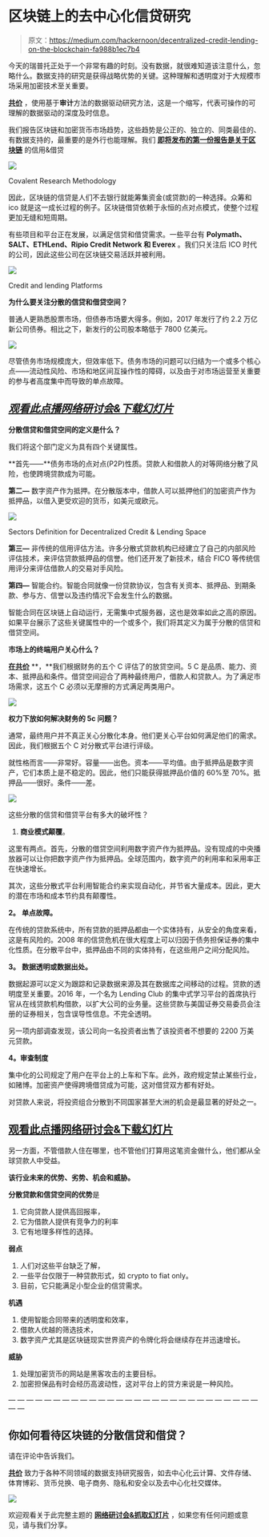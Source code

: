 # 区块链上的去中心化信贷研究

> 原文：<https://medium.com/hackernoon/decentralized-credit-lending-on-the-blockchain-fa988b1ec7b4>

今天的瑞普托正处于一个非常有趣的时刻。没有数据，就很难知道该注意什么，忽略什么。数据支持的研究是获得战略优势的关键。这种理解和透明度对于大规模市场采用加密技术至关重要。

[**共价**](https://www.covalenthq.com/research/) ，使用基于**审计**方法的数据驱动研究方法，这是一个缩写，代表可操作的可理解的数据驱动的深度及时信息。

我们报告区块链和加密货币市场趋势，这些趋势是公正的、独立的、同类最佳的、有数据支持的，最重要的是外行也能理解。我们 [**即将发布的第一份报告是关于区块链**](https://www.covalenthq.com/research/decentralized-credit-lending/?utm_source=medium&utm_medium=posts&utm_campaign=blogpromo) 的信用&借贷

![](img/da1b40f93e916b3717a1e297a0b290d2.png)

Covalent Research Methodology

因此，区块链的信贷是人们不去银行就能筹集资金(或贷款)的一种选择。众筹和 ico 就是这一成长过程的例子。区块链借贷依赖于永恒的点对点模式，使整个过程更加无缝和短周期。

有些项目和平台正在发展，以满足信贷和借贷需求。一些平台有 **Polymath、SALT、ETHLend、Ripio Credit Network 和 Everex** 。我们只关注后 ICO 时代的公司，因此这些公司在区块链交易活跃并被利用。

![](img/adb7feb6a64d3fdb67e78fc94fbe545f.png)

Credit and lending Platforms

**为什么要关注分散的信贷和借贷空间？**

普通人更熟悉股票市场，但债券市场要大得多。例如，2017 年发行了约 2.2 万亿新公司债券。相比之下，新发行的公司股本略低于 7800 亿美元。

![](img/1d23d37e98574ec2b1470f739cdaabd1.png)

尽管债务市场规模庞大，但效率低下。债务市场的问题可以归结为一个或多个核心点——流动性风险、市场和地区间互操作性的障碍，以及由于对市场运营至关重要的参与者高度集中而导致的单点故障。

## [***观看此点播网络研讨会&下载幻灯片***](https://www.covalenthq.com/research/decentralized-credit-lending/?utm_source=medium&utm_medium=posts&utm_campaign=blogpromo)

**分散信贷和借贷空间的定义是什么？**

我们将这个部门定义为具有四个关键属性。

**首先——**债务市场的点对点(P2P)性质。贷款人和借款人的对等网络分散了风险，也使跨境贷款成为可能。

**第二—** 数字资产作为抵押。在分散版本中，借款人可以抵押他们的加密资产作为抵押品，以借入更受欢迎的货币，如美元或欧元。

![](img/2b28d1f6b46c550e2e5f70dc8f54b273.png)

Sectors Definition for Decentralized Credit & Lending Space

**第三—** 非传统的信用评估方法。许多分散式贷款机构已经建立了自己的内部风险评估技术，来评估贷款抵押品的信誉。他们还开发了新技术，结合 FICO 等传统信用评分来评估借款人的交易对手风险。

**第四—** 智能合约。智能合同就像一份贷款协议，包含有关资本、抵押品、到期条款、参与方、信誉以及违约情况下会发生什么的数据。

智能合同在区块链上自动运行，无需集中式服务器，这也是效率如此之高的原因。如果平台展示了这些关键属性中的一个或多个，我们将其定义为属于分散的信贷和借贷空间。

**市场上的终端用户关心什么？**

[**在共价**](https://www.covalenthq.com/research/) **，**我们根据财务的五个 C 评估了的放贷空间。5 C 是品质、能力、资本、抵押品和条件。借贷空间迎合了两种最终用户，借款人和贷款人。为了满足市场需求，这五个 C 必须以无摩擦的方式满足两类用户。

![](img/f48bda19cb5afcae0875b0e461a79b62.png)

**权力下放如何解决财务的 5c 问题？**

通常，最终用户并不真正关心分散化本身。他们更关心平台如何满足他们的需求。因此，我们根据五个 C 对分散式平台进行评级。

就性格而言——非常好。容量——出色。资本——平均值。由于抵押品是数字资产，它们本质上是不稳定的。因此，他们只能获得抵押品价值的 60%至 70%。抵押品——很好。条件——差。

![](img/d137cf1c50a5cd1417fcafb398769502.png)

这些分散的信贷和借贷平台有多大的破坏性？

1.  **商业模式颠覆**。

这里有两点。首先，分散的借贷空间利用数字资产作为抵押品。没有现成的中央播放器可以让你把数字资产作为抵押品。全球范围内，数字资产的利用率和采用率正在快速增长。

其次，这些分散式平台利用智能合约来实现自动化，并节省大量成本。因此，更大的潜在市场和成本节约具有颠覆性。

**2。** **单点故障。**

在传统的贷款系统中，所有贷款的抵押品都由一个实体持有，从安全的角度来看，这是有风险的。2008 年的信贷危机在很大程度上可以归因于债务担保证券的集中化性质。在分散平台中，抵押品由不同的实体持有，在这些用户之间分配风险。

**3。** **数据透明或数据出处。**

数据起源可以定义为跟踪和记录数据来源及其在数据库之间移动的过程。贷款的透明度至关重要。2016 年，一个名为 Lending Club 的集中式学习平台的首席执行官从在线贷款机构借款，以扩大公司的业务量。这些贷款与美国证券交易委员会注册的证券相关，包含误导性信息。不完全透明。

另一项内部调查发现，该公司向一名投资者出售了该投资者不想要的 2200 万美元贷款。

**4。审查制度**

集中化的公司规定了用户在平台上的上车和下车。此外，政府规定禁止某些行业，如赌博。加密资产使得跨境借贷成为可能，这对借贷双方都有好处。

对贷款人来说，将投资组合分散到不同国家甚至大洲的机会是最显著的好处之一。

## [观看此点播网络研讨会&下载幻灯片](https://www.covalenthq.com/research/decentralized-credit-lending/?utm_source=medium&utm_medium=posts&utm_campaign=blogpromo)

另一方面，不管借款人住在哪里，也不管他们打算用这笔资金做什么，他们都从全球贷款人中受益。

**该行业未来的优势、劣势、机会和威胁。**

**分散贷款和信贷空间的优势**是

1.  它向贷款人提供高回报率，
2.  它为借款人提供有竞争力的利率
3.  它有地理多样性的选择。

**弱点**

1.  人们对这些平台缺乏了解，
2.  一些平台仅限于一种贷款形式，如 crypto to fiat only。
3.  目前，它只能满足小型企业的信贷需求。

**机遇**

1.  使用智能合同带来的透明度和效率，
2.  借款人优越的筛选技术，
3.  数字资产尤其是区块链现实世界资产的令牌化将会继续存在并迅速增长。

**威胁**

1.  处理加密货币的网站是黑客攻击的主要目标。
2.  加密担保品有时会经历高波动性，这对平台上的贷方来说是一种风险。

— — — — — — — — — — — — — — — — — — — — — — — — — — — — — —

## 你如何看待区块链的分散信贷和借贷？

请在评论中告诉我们。

[**共价**](https://www.covalenthq.com/research/) 致力于各种不同领域的数据支持研究报告，如去中心化云计算、文件存储、体育博彩、货币兑换、电子商务、隐私和安全以及去中心化社交媒体。

![](img/4a6f756c034ba1ddb6438253f2b9a72e.png)

欢迎观看关于此完整主题的 [**网络研讨会&抓取幻灯片**](https://www.covalenthq.com/research/decentralized-credit-lending/?utm_source=medium&utm_medium=posts&utm_campaign=blogpromo) ，如果您有任何问题或意见，请与我们分享。